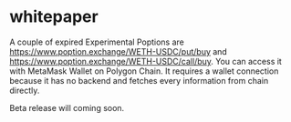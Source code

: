 # whitepaper

A couple of expired Experimental Poptions are https://www.poption.exchange/WETH-USDC/put/buy and https://www.poption.exchange/WETH-USDC/call/buy. You can access it with MetaMask Wallet on Polygon Chain. It requires a wallet connection because it has no backend and fetches every information from chain directly.

Beta release will coming soon.
